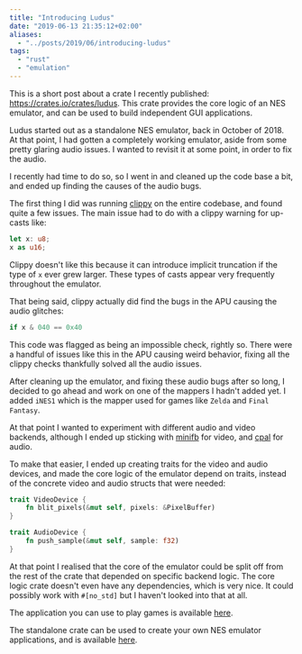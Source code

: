 ```yaml
---
title: "Introducing Ludus"
date: "2019-06-13 21:35:12+02:00"
aliases:
  - "../posts/2019/06/introducing-ludus"
tags:
  - "rust"
  - "emulation"
---
```


This is a short post about a crate I recently published:
https://crates.io/crates/ludus. This crate provides the core logic of an NES
emulator, and can be used to build independent GUI applications.
<!--more-->

Ludus started out as a standalone NES emulator, back in October of 2018.
At that point, I had gotten a completely working emulator, aside from
some pretty glaring audio issues. I wanted to revisit it at some point, in
order to fix the audio.

I recently had time to do so, so I went in and cleaned up the code base a bit,
and ended up finding the causes of the audio bugs.

The first thing I did was running
[clippy](https://github.com/rust-lang/rust-clippy)
on the entire codebase, and found quite a few issues. The main issue had
to do with a clippy warning for up-casts like:

```rust
let x: u8;
x as u16;
```

Clippy doesn't like this because it can introduce implicit truncation if
the type of `x` ever grew larger. These types of casts appear very frequently
throughout the emulator.

That being said, clippy actually did find the bugs in the APU causing the audio
glitches:

```rust
if x & 040 == 0x40
```

This code was flagged as being an impossible check, rightly so. There were a handful
of issues like this in the APU causing weird behavior, fixing all the clippy
checks thankfully solved all the audio issues.

After cleaning up the emulator, and fixing these audio bugs after so long,
I decided to go ahead and work on one of the mappers I hadn't added yet.
I added `iNES1` which is the mapper used for games like
`Zelda` and `Final Fantasy`.

At that point I wanted to experiment with different audio and video backends,
although I ended up sticking with [minifb](https://crates.io/crates/minifb)
for video, and [cpal](https://crates.io/crates/cpal) for audio.

To make that easier, I ended up creating traits for the video and audio devices,
and made the core logic of the emulator depend on traits, instead of the
concrete video and audio structs that were needed:

```rust
trait VideoDevice {
    fn blit_pixels(&mut self, pixels: &PixelBuffer)
}

trait AudioDevice {
    fn push_sample(&mut self, sample: f32)
}
```

At that point I realised that the core of the emulator could be split off from
the rest of the crate that depended on specific backend logic. The core logic
crate doesn't even have any dependencies, which is very nice. It could possibly
work with `#[no_std]` but I haven't looked into that at all.

The application you can use to play games is available
[here](https://github.com/cronokirby/ludus-emu).

The standalone crate can be used to create your own NES emulator applications,
and is available [here](https://crates.io/crates/ludus).